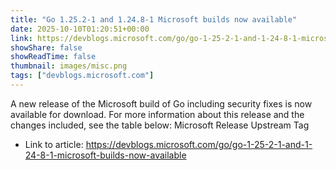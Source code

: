 ```yaml
---
title: "Go 1.25.2-1 and 1.24.8-1 Microsoft builds now available"
date: 2025-10-10T01:20:51+00:00
link: https://devblogs.microsoft.com/go/go-1-25-2-1-and-1-24-8-1-microsoft-builds-now-available
showShare: false
showReadTime: false
thumbnail: images/misc.png
tags: ["devblogs.microsoft.com"]
---
```

A new release of the Microsoft build of Go including security fixes is now available for download. For more information about this release and the changes included, see the table below: Microsoft Release Upstream Tag

- Link to article: https://devblogs.microsoft.com/go/go-1-25-2-1-and-1-24-8-1-microsoft-builds-now-available